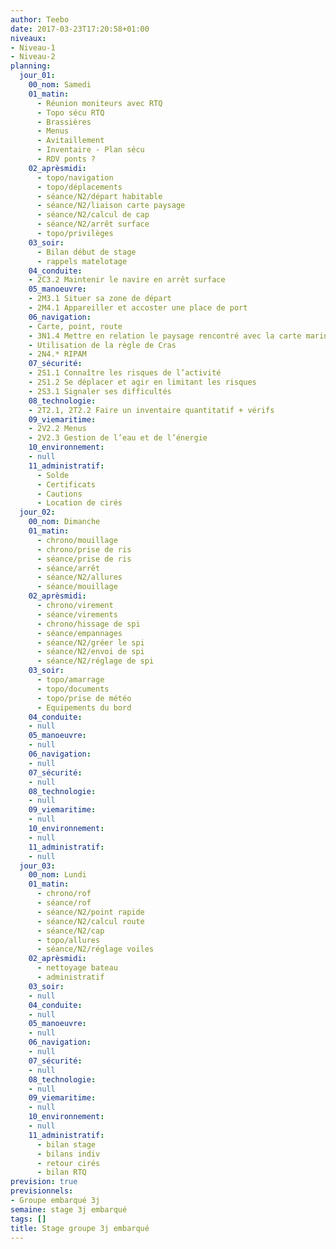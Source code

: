 ```yaml
---
author: Teebo
date: 2017-03-23T17:20:58+01:00
niveaux:
- Niveau-1
- Niveau-2
planning:
  jour_01:
    00_nom: Samedi
    01_matin:
      - Réunion moniteurs avec RTQ
      - Topo sécu RTQ
      - Brassières
      - Menus
      - Avitaillement
      - Inventaire - Plan sécu
      - RDV ponts ?
    02_aprèsmidi:
      - topo/navigation
      - topo/déplacements
      - séance/N2/départ habitable
      - séance/N2/liaison carte paysage
      - séance/N2/calcul de cap
      - séance/N2/arrêt surface
      - topo/privilèges
    03_soir:
      - Bilan début de stage
      - rappels matelotage
    04_conduite:
    - 2C3.2 Maintenir le navire en arrêt surface
    05_manoeuvre:
    - 2M3.1 Situer sa zone de départ
    - 2M4.1 Appareiller et accoster une place de port
    06_navigation:
    - Carte, point, route
    - 3N1.4 Mettre en relation le paysage rencontré avec la carte marine
    - Utilisation de la règle de Cras
    - 2N4.* RIPAM
    07_sécurité:
    - 2S1.1 Connaître les risques de l’activité
    - 2S1.2 Se déplacer et agir en limitant les risques
    - 2S3.1 Signaler ses difficultés
    08_technologie:
    - 2T2.1, 2T2.2 Faire un inventaire quantitatif + vérifs
    09_viemaritime:
    - 2V2.2 Menus
    - 2V2.3 Gestion de l’eau et de l’énergie
    10_environnement:
    - null
    11_administratif:
      - Solde
      - Certificats
      - Cautions
      - Location de cirés
  jour_02:
    00_nom: Dimanche
    01_matin:
      - chrono/mouillage
      - chrono/prise de ris
      - séance/prise de ris
      - séance/arrêt
      - séance/N2/allures
      - séance/mouillage
    02_aprèsmidi:
      - chrono/virement
      - séance/virements
      - chrono/hissage de spi
      - séance/empannages
      - séance/N2/gréer le spi
      - séance/N2/envoi de spi
      - séance/N2/réglage de spi
    03_soir:
      - topo/amarrage
      - topo/documents
      - topo/prise de météo
      - Equipements du bord
    04_conduite:
    - null
    05_manoeuvre:
    - null
    06_navigation:
    - null
    07_sécurité:
    - null
    08_technologie:
    - null
    09_viemaritime:
    - null
    10_environnement:
    - null
    11_administratif:
    - null
  jour_03:
    00_nom: Lundi
    01_matin:
      - chrono/rof
      - séance/rof
      - séance/N2/point rapide
      - séance/N2/calcul route
      - séance/N2/cap
      - topo/allures
      - séance/N2/réglage voiles
    02_aprèsmidi:
      - nettoyage bateau
      - administratif
    03_soir:
    - null
    04_conduite:
    - null
    05_manoeuvre:
    - null
    06_navigation:
    - null
    07_sécurité:
    - null
    08_technologie:
    - null
    09_viemaritime:
    - null
    10_environnement:
    - null
    11_administratif:
      - bilan stage
      - bilans indiv
      - retour cirés
      - bilan RTQ
prevision: true
previsionnels:
- Groupe embarqué 3j
semaine: stage 3j embarqué
tags: []
title: Stage groupe 3j embarqué
---
```

